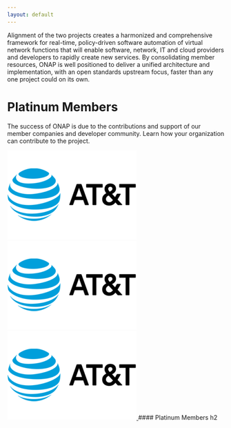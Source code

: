 ```yaml
---
layout: default
---
```

Alignment of the two projects creates a harmonized and comprehensive framework for real-time, policy-driven software automation of virtual network functions that will enable software, network, IT and cloud providers and developers to rapidly create new services. By consolidating member resources, ONAP is well positioned to deliver a unified architecture and implementation, with an open standards upstream focus, faster than any one project could on its own.
 
# Platinum Members

The success of ONAP is due to the contributions and support of our member companies and developer community. Learn how your organization can contribute to the project.

<a class="figure" href="http://www.att.com/" target="blank">
    <img src="/images/logo_att_022217-300x206.png" alt="Logo Image" />
</a>
<a class="figure" href="http://www.att.com/" target="blank">
    <img src="/images/logo_att_022217-300x206.png" alt="Logo Image" />
</a>
<a class="figure" href="http://www.att.com/" target="blank">
    <img src="/images/logo_att_022217-300x206.png" alt="Logo Image" />
</a>
#### Platinum Members h2

